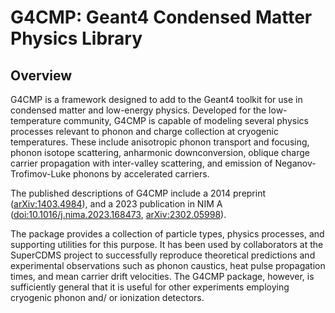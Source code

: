 # G4CMP: Geant4 Condensed Matter Physics Library

## Overview

G4CMP is a framework designed to add to the Geant4 toolkit for use in
condensed matter and low-energy physics. Developed for the low-temperature
community, G4CMP is capable of modeling several physics processes relevant
to phonon and charge collection at cryogenic temperatures.  These include
anisotropic phonon transport and focusing, phonon isotope scattering,
anharmonic downconversion, oblique charge carrier propagation with
inter-valley scattering, and emission of Neganov-Trofimov-Luke phonons by
accelerated carriers.  

The published descriptions of G4CMP include a 2014 preprint
([arXiv:1403.4984](https://arxiv.org/pdf/1403.4984.pdf)), and a 2023
publication in NIM A
([doi:10.1016/j.nima.2023.168473](https://doi.org/10.1016/j.nima.2023.168473), [arXiv:2302.05998](https://arxiv.org/abs/2302.05998)).

The package provides a collection of particle types, physics processes, and
supporting utilities for this purpose.  It has been used by collaborators at
the SuperCDMS project to successfully reproduce theoretical predictions and
experimental observations such as phonon caustics, heat pulse propagation
times, and mean carrier drift velocities.  The G4CMP package, however, is
sufficiently general that it is useful for other experiments employing
cryogenic phonon and/ or ionization detectors.
